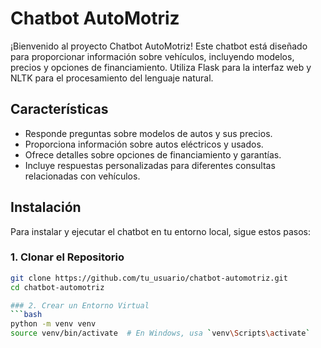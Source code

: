  <h1>Chatbot AutoMotriz</h1>
¡Bienvenido al proyecto Chatbot AutoMotriz! Este chatbot está diseñado para proporcionar información sobre vehículos, incluyendo modelos, precios y opciones de financiamiento. Utiliza Flask para la interfaz web y NLTK para el procesamiento del lenguaje natural.

## Características

- Responde preguntas sobre modelos de autos y sus precios.
- Proporciona información sobre autos eléctricos y usados.
- Ofrece detalles sobre opciones de financiamiento y garantías.
- Incluye respuestas personalizadas para diferentes consultas relacionadas con vehículos.

## Instalación

Para instalar y ejecutar el chatbot en tu entorno local, sigue estos pasos:

### 1. Clonar el Repositorio

```bash
git clone https://github.com/tu_usuario/chatbot-automotriz.git
cd chatbot-automotriz

### 2. Crear un Entorno Virtual
```bash
python -m venv venv
source venv/bin/activate  # En Windows, usa `venv\Scripts\activate`
